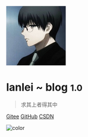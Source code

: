 <!-- _coverpage.md -->

<img src="cover.jpg" alt="hello" style="zoom: 25%;" />

# lanlei ~ blog <small>1.0</small>

> 求其上者得其中



[Gitee](https://gitee.com/lanleihhh)
[GitHub](https://github.com/lanleihhh)
[CSDN](https://blog.csdn.net/lanleihhh)

<!-- 背景色 -->
![color](#fbb30b)